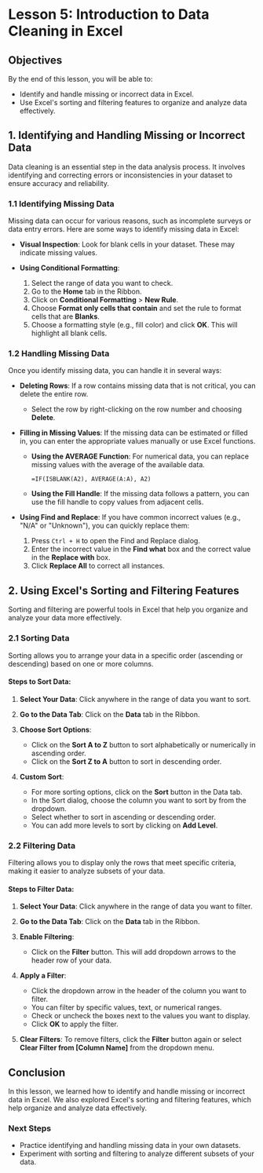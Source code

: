 # Lesson 5: Introduction to Data Cleaning in Excel

## Objectives
By the end of this lesson, you will be able to:
- Identify and handle missing or incorrect data in Excel.
- Use Excel's sorting and filtering features to organize and analyze data effectively.

## 1. Identifying and Handling Missing or Incorrect Data

Data cleaning is an essential step in the data analysis process. It involves identifying and correcting errors or inconsistencies in your dataset to ensure accuracy and reliability.

### 1.1 Identifying Missing Data

Missing data can occur for various reasons, such as incomplete surveys or data entry errors. Here are some ways to identify missing data in Excel:

- **Visual Inspection**: Look for blank cells in your dataset. These may indicate missing values.

- **Using Conditional Formatting**:
  1. Select the range of data you want to check.
  2. Go to the **Home** tab in the Ribbon.
  3. Click on **Conditional Formatting** > **New Rule**.
  4. Choose **Format only cells that contain** and set the rule to format cells that are **Blanks**.
  5. Choose a formatting style (e.g., fill color) and click **OK**. This will highlight all blank cells.

### 1.2 Handling Missing Data

Once you identify missing data, you can handle it in several ways:

- **Deleting Rows**: If a row contains missing data that is not critical, you can delete the entire row.
  - Select the row by right-clicking on the row number and choosing **Delete**.

- **Filling in Missing Values**: If the missing data can be estimated or filled in, you can enter the appropriate values manually or use Excel functions.
  - **Using the AVERAGE Function**: For numerical data, you can replace missing values with the average of the available data.
    ```excel
    =IF(ISBLANK(A2), AVERAGE(A:A), A2)
    ```
  - **Using the Fill Handle**: If the missing data follows a pattern, you can use the fill handle to copy values from adjacent cells.

- **Using Find and Replace**: If you have common incorrect values (e.g., "N/A" or "Unknown"), you can quickly replace them:
  1. Press `Ctrl + H` to open the Find and Replace dialog.
  2. Enter the incorrect value in the **Find what** box and the correct value in the **Replace with** box.
  3. Click **Replace All** to correct all instances.

## 2. Using Excel's Sorting and Filtering Features

Sorting and filtering are powerful tools in Excel that help you organize and analyze your data more effectively.

### 2.1 Sorting Data

Sorting allows you to arrange your data in a specific order (ascending or descending) based on one or more columns.

#### Steps to Sort Data:

1. **Select Your Data**: Click anywhere in the range of data you want to sort.

2. **Go to the Data Tab**: Click on the **Data** tab in the Ribbon.

3. **Choose Sort Options**:
   - Click on the **Sort A to Z** button to sort alphabetically or numerically in ascending order.
   - Click on the **Sort Z to A** button to sort in descending order.

4. **Custom Sort**:
   - For more sorting options, click on the **Sort** button in the Data tab.
   - In the Sort dialog, choose the column you want to sort by from the dropdown.
   - Select whether to sort in ascending or descending order.
   - You can add more levels to sort by clicking on **Add Level**.

### 2.2 Filtering Data

Filtering allows you to display only the rows that meet specific criteria, making it easier to analyze subsets of your data.

#### Steps to Filter Data:

1. **Select Your Data**: Click anywhere in the range of data you want to filter.

2. **Go to the Data Tab**: Click on the **Data** tab in the Ribbon.

3. **Enable Filtering**:
   - Click on the **Filter** button. This will add dropdown arrows to the header row of your data.

4. **Apply a Filter**:
   - Click the dropdown arrow in the header of the column you want to filter.
   - You can filter by specific values, text, or numerical ranges.
   - Check or uncheck the boxes next to the values you want to display.
   - Click **OK** to apply the filter.

5. **Clear Filters**: To remove filters, click the **Filter** button again or select **Clear Filter from [Column Name]** from the dropdown menu.

## Conclusion

In this lesson, we learned how to identify and handle missing or incorrect data in Excel. We also explored Excel's sorting and filtering features, which help organize and analyze data effectively.

### Next Steps
- Practice identifying and handling missing data in your own datasets.
- Experiment with sorting and filtering to analyze different subsets of your data.
